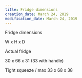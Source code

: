 ```yaml
---
title: Fridge dimensions
creation_date: March 24, 2019
modification_date: March 24, 2019
---
```



Fridge dimensions

W x H x D

Actual fridge 

30 x 66 x 31 (33 with handle)

Tight squeeze / max
33 x 68 x 38
